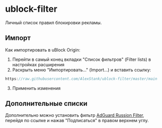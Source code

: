 # ublock-filter

Личный список правил блокировки рекламы.

Импорт
---
Как импортировать в uBlock Origin:
1. Перейти в самый конец вкладки "Список фильтров" (Filter lists) в настройках расширения
2. Раскрыть меню "Импортировать..." (Import...) и вставить ссылку:
  ```` javascript copy
  https://raw.githubusercontent.com/AlexStank/ublock-filter/master/main
  ````
3. Применить изменения

Дополнительные списки
---
Дополнительно можно установить фильтр [AdGuard Russion Filter](https://subscribe.adblockplus.org/?location=https://filters.adtidy.org/extension/ublock/filters/1.txt&title=Adguard%20Russian%20Filter), перейдя по ссылке и нажав "Подписаться" в правом верхнем углу.
